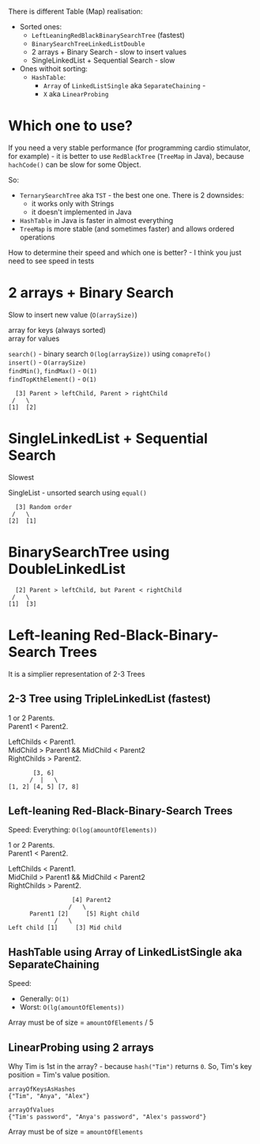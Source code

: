There is different Table (Map) realisation:
- Sorted ones: 
    - `LeftLeaningRedBlackBinarySearchTree` (fastest)
    - `BinarySearchTreeLinkedListDouble`
    - 2 arrays + Binary Search - slow to insert values
    - SingleLinkedList + Sequential Search - slow
-  Ones withoit sorting:
    -  `HashTable`:
		-  `Array` of `LinkedListSingle` aka `SeparateChaining` -
		-  `X` aka `LinearProbing`

# Which one to use?

If you need a very stable performance (for programming cardio stimulator, for example) - it is better to use `RedBlackTree` (`TreeMap` in Java), because `hachCode()` can be slow for some Object.

So:
- `TernarySearchTree` aka `TST` - the best one one. There is 2 downsides:
	- it works only with Strings
	- it doesn't implemented in Java
- `HashTable` in Java is faster in almost everything
- `TreeMap` is more stable (and sometimes faster) and allows ordered operations

How to determine their speed and which one is better? - I think you just need to see speed in tests

# 2 arrays + Binary Search

Slow to insert new value (`O(arraySize)`)

array for keys (always sorted)  
array for values

`search()` - binary search `O(log(arraySize))` using `comapreTo()`  
`insert()` - `O(arraySize)`  
`findMin()`, `findMax()` - `O(1)`  
`findTopKthElement()` - `O(1)`

```
  [3] Parent > leftChild, Parent > rightChild
 /   \
[1]  [2]
```

# SingleLinkedList + Sequential Search

Slowest

SingleList - unsorted search using `equal()`

```
  [3] Random order
 /   \
[2]  [1]
```

# BinarySearchTree using DoubleLinkedList

```
  [2] Parent > leftChild, but Parent < rightChild
 /   \
[1]  [3]
```

# Left-leaning Red-Black-Binary-Search Trees

It is a simplier representation of 2-3 Trees

## 2-3 Tree using TripleLinkedList (fastest)

1 or 2 Parents.  
Parent1 < Parent2.

LeftChilds < Parent1.  
MidChild > Parent1 && MidChild < Parent2  
RightChilds > Parent2.

```
       [3, 6]
      /  |   \
[1, 2] [4, 5] [7, 8]
```

## Left-leaning Red-Black-Binary-Search Trees

Speed:
Everything: `O(log(amountOfElements))`

1 or 2 Parents.  
Parent1 < Parent2.

LeftChilds < Parent1.  
MidChild > Parent1 && MidChild < Parent2  
RightChilds > Parent2.

```
                  [4] Parent2 
                 /   \
      Parent1 [2]     [5] Right child
             /   \
Left child [1]     [3] Mid child
```

## HashTable using Array of LinkedListSingle aka SeparateChaining

Speed:
- Generally: `O(1)`
- Worst: `O(lg(amountOfElements))`

Array must be of size = `amountOfElements` / 5

## LinearProbing using 2 arrays

Why Tim is 1st in the array? - because `hash("Tim")` returns `0`. So, Tim's key position = Tim's value position.
```
arrayOfKeysAsHashes
{"Tim", "Anya", "Alex"}

arrayOfValues
{"Tim's password", "Anya's password", "Alex's password"}
```

Array must be of size = `amountOfElements`